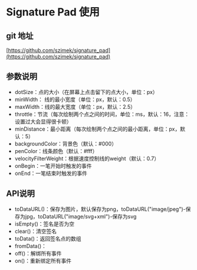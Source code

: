 # Signature Pad 使用

## git 地址

[https://github.com/szimek/signature_pad](https://github.com/szimek/signature_pad)

## 参数说明

- dotSize：点的大小（在屏幕上点击留下的点大小，单位：px）
- minWidth： 线的最小宽度（单位：px，默认：0.5）
- maxWidth：线的最大宽度（单位：px，默认：2.5）
- throttle：节流（每次绘制两个点之间的时间，单位：ms，默认：16，注意：设置过大会显得很卡顿）
- minDistance：最小距离（每次绘制两个点之间的最小距离，单位：px，默认：5）
- backgroundColor：背景色（默认：#000）
- penColor：线条颜色（默认：#fff）
- velocityFilterWeight：根据速度控制线的weight（默认：0.7）
- onBegin：一笔开始时触发的事件
- onEnd：一笔结束时触发的事件

## API说明

- toDataURL()：保存为图片，默认保存为png，toDataURL("image/jpeg")-保存为jpg，toDataURL("image/svg+xml")-保存为svg
- isEmpty()：签名是否为空
- clear()：清空签名
- toData()：返回签名点的数组
- fromData()：
- off()：解绑所有事件
- on()：重新绑定所有事件